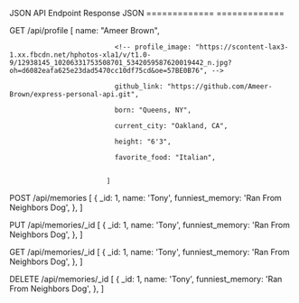 JSON API Endpoint           Response JSON
=============               =============

GET /api/profile            [
                              name: "Ameer Brown",

                              <!-- profile_image: "https://scontent-lax3-1.xx.fbcdn.net/hphotos-xla1/v/t1.0-9/12938145_10206331753508701_5342059587620019442_n.jpg?oh=d6082eafa625e23dad5470cc10df75cd&oe=57BE0B76", -->

                              github_link: "https://github.com/Ameer-Brown/express-personal-api.git",

                              born: "Queens, NY",

                              current_city: "Oakland, CA",

                              height: "6'3",

                              favorite_food: "Italian",


                            ]

POST /api/memories           [
                             {
                                _id: 1,
                                name: 'Tony',
                                funniest_memory: 'Ran From Neighbors Dog',
                             },
                            ]

PUT /api/memories/_id           [
                             {
                                _id: 1,
                                name: 'Tony',
                                funniest_memory: 'Ran From Neighbors Dog',
                             },
                            ]


GET /api/memories/_id          [
                             {
                                _id: 1,
                                name: 'Tony',
                                funniest_memory: 'Ran From Neighbors Dog',
                             },
                            ]

DELETE /api/memories/_id          [
                             {
                                _id: 1,
                                name: 'Tony',
                                funniest_memory: 'Ran From Neighbors Dog',
                             },
                            ]
